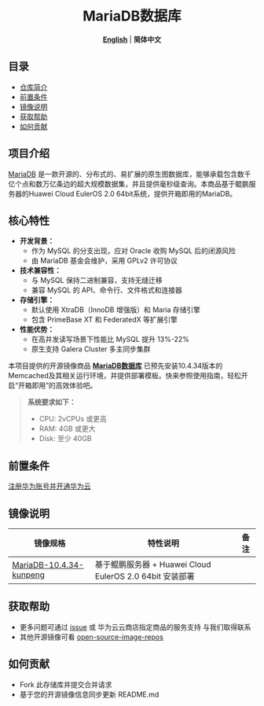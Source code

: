  <h1 align="center">MariaDB数据库</h1>
  <p align="center">
    <a href="README.md"><strong>English</strong></a> | <strong>简体中文</strong>
  </p>


## 目录

- [仓库简介](#项目介绍)
- [前置条件](#前置条件)
- [镜像说明](#镜像说明)
- [获取帮助](#获取帮助)
- [如何贡献](#如何贡献)

## 项目介绍

[MariaDB](https://github.com/MariaDB/server) 是一款开源的、分布式的、易扩展的原生图数据库，能够承载包含数千亿个点和数万亿条边的超大规模数据集，并且提供毫秒级查询‌。本商品基于鲲鹏服务器的Huawei Cloud EulerOS 2.0 64bit系统，提供开箱即用的MariaDB。

## 核心特性

- **开发背景‌：** 
  - 作为 MySQL 的分支出现，应对 Oracle 收购 MySQL 后的闭源风险
  - 由 MariaDB 基金会维护，采用 GPLv2 许可协议
- **技术兼容性：** 
  - 与 MySQL 保持二进制兼容，支持无缝迁移
  - 兼容 MySQL 的 API、命令行、文件格式和连接器
- **‌存储引擎‌：** 
  - 默认使用 XtraDB（InnoDB 增强版）和 Maria 存储引擎
  - 包含 PrimeBase XT 和 FederatedX 等扩展引擎
- **性能优势：** 
  - 在高并发读写场景下性能比 MySQL 提升 13%-22%
  - 原生支持 Galera Cluster 多主同步集群


本项目提供的开源镜像商品 [**MariaDB数据库**](https://marketplace.huaweicloud.com/hidden/contents/ee4ce35a-358b-4463-a583-22e2d06e4990#productid=OFFI1164144698985668608) 已预先安装10.4.34版本的Memcached及其相关运行环境，并提供部署模板。快来参照使用指南，轻松开启“开箱即用”的高效体验吧。


> **系统要求如下：**
> - CPU: 2vCPUs 或更高
> - RAM: 4GB 或更大
> - Disk: 至少 40GB

## 前置条件
[注册华为账号并开通华为云](https://support.huaweicloud.com/usermanual-account/account_id_001.html)

## 镜像说明

| 镜像规格                                                                                                      | 特性说明 | 备注 |
|-----------------------------------------------------------------------------------------------------------| --- | --- |
| [MariaDB-10.4.34-kunpeng](https://github.com/HuaweiCloudDeveloper/memcached-image/tree/MariaDB-10.4.34-kunpeng) | 基于鲲鹏服务器 + Huawei Cloud EulerOS 2.0 64bit 安装部署 |  |

## 获取帮助
- 更多问题可通过 [issue](https://github.com/HuaweiCloudDeveloper/mariaDB-image/issues) 或 华为云云商店指定商品的服务支持 与我们取得联系
- 其他开源镜像可看 [open-source-image-repos](https://github.com/HuaweiCloudDeveloper/open-source-image-repos)

## 如何贡献
- Fork 此存储库并提交合并请求
- 基于您的开源镜像信息同步更新 README.md